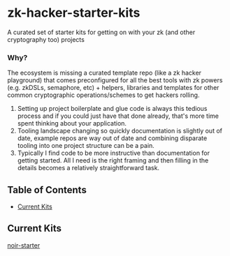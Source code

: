# zk-hacker-starter-kits
A curated set of starter kits for getting on with your zk (and other cryptography too) projects

### Why?

 The ecosystem is missing a curated template repo (like a zk hacker playground) that comes preconfigured for all the best tools with zk powers (e.g. zkDSLs, semaphore, etc) + helpers, libraries and templates for other common cryptographic operations/schemes to get hackers rolling. 

1. Setting up project boilerplate and glue code is always this tedious process and if you could just have that done already, that's more time spent thinking about your application. 
2. Tooling landscape changing so quickly documentation is slightly out of date, example repos are way out of date and combining disparate tooling into one project structure can be a pain.
3. Typically I find code to be more instructive than documentation for getting started. All I need is the right framing and then filling in the details becomes a relatively straightforward task.

## Table of Contents

- [Current Kits](#current-kits)


## Current Kits
[noir-starter](https://github.com/noir-lang/noir-starter)

